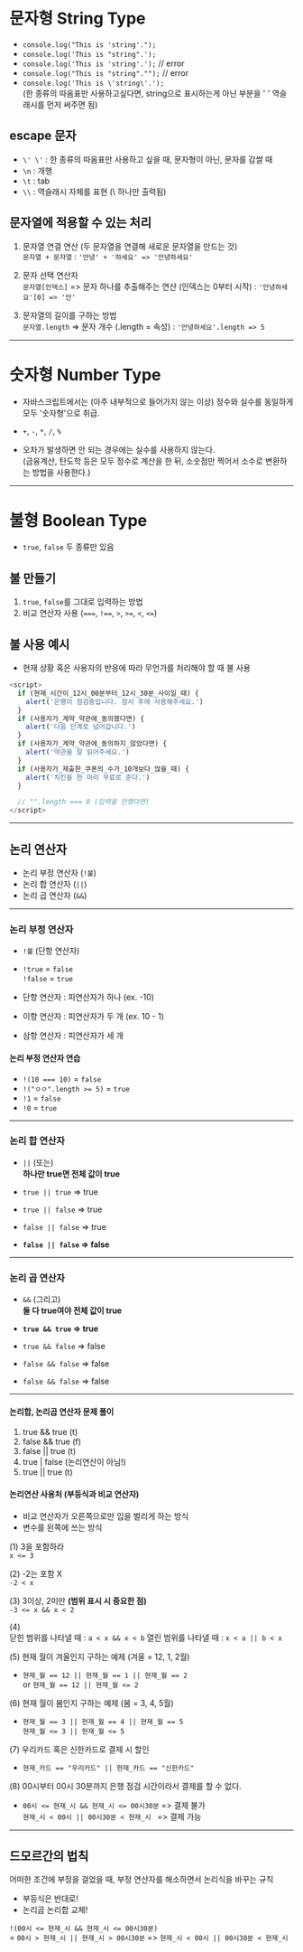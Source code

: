 # 문자형 String Type

- `console.log("This is 'string'.");`
- `console.log('This is "string".');`
- `console.log('This is 'string'.');` // error
- `console.log("This is "string"."");` // error
- `console.log('This is \'string\'.');`  
  (한 종류의 따옴표만 사용하고싶다면, string으로 표시하는게 아닌 부분을 \' \' 역슬래시를 먼저 써주면 됨)

## escape 문자

- `\' \'` : 한 종류의 따옴표만 사용하고 싶을 때, 문자형이 아닌, 문자를 감쌀 때
- `\n` : 개행
- `\t` : tab
- `\\` : 역슬래시 자체를 표현 (\ 하나만 출력됨)

## 문자열에 적용할 수 있는 처리

1. 문자열 연결 연산 (두 문자열을 연결해 새로운 문자열을 만드는 것)  
   `문자열 + 문자열` : `'안녕' + '하세요' => '안녕하세요'`

2. 문자 선택 연산자  
   `문자열[인덱스]` => 문자 하나를 추출해주는 연산 (인덱스는 0부터 시작) : `'안녕하세요'[0] => '안'`

3. 문자열의 길이를 구하는 방법  
   `문자열.length` => 문자 개수 (.length = 속성) : `'안녕하세요'.length => 5`

---

# 숫자형 Number Type

- 자바스크립트에서는 (아주 내부적으로 들어가지 않는 이상) 정수와 실수를 동일하게 모두 '숫자형'으로 취급.
- `+`, `-`, `*`, `/`, `%`

- 오차가 발생하면 안 되는 경우에는 실수를 사용하지 않는다.  
  (금융계산, 탄도학 등은 모두 정수로 계산을 한 뒤, 소숫점만 찍어서 소수로 변환하는 방법을 사용한다.)

---

# 불형 Boolean Type

- `true`, `false` 두 종류만 있음

## 불 만들기

1. `true`, `false`를 그대로 입력하는 방법
2. 비교 연산자 사용 (`===`, `!==`, `>`, `>=`, `<`, `<=`)

## 불 사용 예시

- 현재 상황 혹은 사용자의 반응에 따라 무언가를 처리해야 할 때 불 사용

```javaScript
<script>
  if (현재_시간이_12시_00분부터_12시_30분_사이일_때) {
    alert('은행이 점검중입니다. 잠시 후에 사용해주세요.')
  }
  if (사용자가_계약_약관에_동의했다면) {
    alert('다음 단계로 넘어갑니다.')
  }
  if (사용자가_계약_약관에_동의하지_않았다면) {
    alert('약관을 잘 읽어주세요.')
  }
  if (사용자가_제출한_쿠폰의_수가_10개보다_많을_때) {
    alert('치킨을 한 마리 무료로 준다.')
  }

  // "".length === 0 (입력을 안했다면)
</script>
```

---

## 논리 연산자

- 논리 부정 연산자 (`!불`)
- 논리 합 연산자 (`||`)
- 논리 곱 연산자 (`&&`)

---

### 논리 부정 연산자

- `!불` (단항 연산자)
- `!true` = `false`  
  `!false` = `true`

- 단항 연산자 : 피연산자가 하나 (ex. -10)
- 이항 연산자 : 피연산자가 두 개 (ex. 10 - 1)
- 삼항 연산자 : 피연산자가 세 개

#### 논리 부정 연산자 연습

- `!(10 === 10)` = `false`
- `!("ㅇㅇ".length >= 5)` = `true`
- `!1` = `false`
- `!0` = `true`

---

### 논리 합 연산자

- `||` (또는)  
  **하나만 true면 전체 값이 true**

- `true || true` => true
- `true || false` => true
- `false || false` => true
- **`false || false` => false**

---

### 논리 곱 연산자

- `&&` (그리고)  
  **둘 다 true여야 전체 값이 true**

- **`true && true` => true**
- `true && false` => false
- `false && false` => false
- `false && false` => false

---

#### 논리합, 논리곱 연산자 문제 풀이

1. true && true (t)
2. false && true (f)
3. false || true (t)
4. true | false (논리연산이 아님!)
5. true || true (t)

#### 논리연산 사용처 (부등식과 비교 연산자)

- 비교 연산자가 오른쪽으로만 입을 벌리게 하는 방식
- 변수를 왼쪽에 쓰는 방식

(1) 3을 포함하라  
`x <= 3`

(2) -2는 포함 X  
`-2 < x`

(3) 3이상, 2미만 **(범위 표시 시 중요한 점)**  
`-3 <= x && x < 2`

(4)  
닫힌 범위를 나타낼 때 : `a < x && x < b`
열린 범위를 나타낼 때 : `x < a || b < x`

(5) 현재 월이 겨울인지 구하는 예제 (겨울 = 12, 1, 2월)

- `현재_월 == 12 || 현재_월 == 1 || 현재_월 == 2`  
  or `현재_월 == 12 || 현재_월 <= 2`

(6) 현재 월이 봄인지 구하는 예제 (봄 = 3, 4, 5월)

- `현재_월 == 3 || 현재_월 == 4 || 현재_월 == 5`  
  `현재_월 <= 3 || 현재_월 <= 5`

(7) 우리카드 혹은 신한카드로 결제 시 할인

- `현재_카드 == "우리카드" || 현재_카드 == "신한카드" `

(8) 00시부터 00시 30분까지 은행 점검 시간이라서 결제를 할 수 없다.

- `00시 <= 현재_시 && 현재_시 <= 00시30분` => 결제 불가  
  `현재_시 < 00시 || 00시30분 < 현재_시 ` => 결제 가능

---

## 드모르간의 법칙

어떠한 조건에 부정을 걸었을 때, 부정 연산자를 해소하면서 논리식을 바꾸는 규칙

- 부등식은 반대로!
- 논리곱 논리합 교체!

`!(00시 <= 현재_시 && 현재_시 <= 00시30분)`  
= `00시 > 현재_시 || 현재_시 > 00시30분` => `현재_시 < 00시 || 00시30분 < 현재_시`
